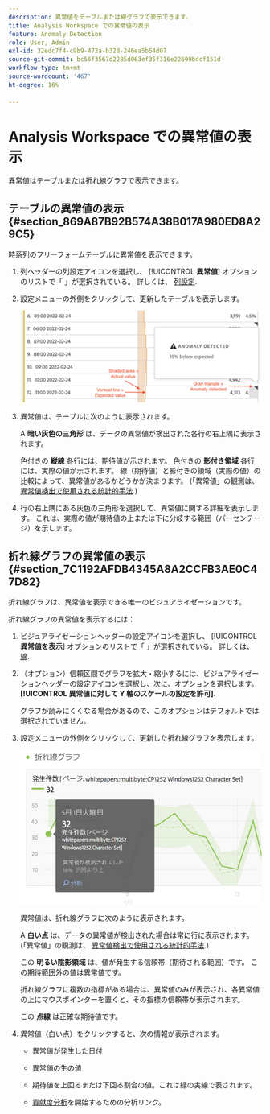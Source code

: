 ```yaml
---
description: 異常値をテーブルまたは線グラフで表示できます。
title: Analysis Workspace での異常値の表示
feature: Anomaly Detection
role: User, Admin
exl-id: 32edc7f4-c9b9-472a-b328-246ea5b54d07
source-git-commit: bc56f3567d2285d063ef35f316e22699bdcf151d
workflow-type: tm+mt
source-wordcount: '467'
ht-degree: 16%

---
```


# Analysis Workspace での異常値の表示

異常値はテーブルまたは折れ線グラフで表示できます。

## テーブルの異常値の表示 {#section_869A87B92B574A38B017A980ED8A29C5}

時系列のフリーフォームテーブルに異常値を表示できます。

1. 列ヘッダーの列設定アイコンを選択し、 [!UICONTROL **異常値**] オプションのリストで「 」が選択されている。 詳しくは、 [列設定](/help/analyze/analysis-workspace/visualizations/freeform-table/column-row-settings/column-settings.md).

1. 設定メニューの外側をクリックして、更新したテーブルを表示します。

   ![](assets/anomaly_detected.png)

1. 異常値は、テーブルに次のように表示されます。

   A **暗い灰色の三角形** は、データの異常値が検出された各行の右上隅に表示されます。

   色付きの **縦線** 各行には、期待値が示されます。 色付きの **影付き領域** 各行には、実際の値が示されます。 線（期待値）と影付きの領域（実際の値）の比較によって、異常値があるかどうかが決まります。 (「異常値」の観測は、 [異常値検出で使用される統計的手法](/help/analyze/analysis-workspace/virtual-analyst/c-anomaly-detection/statistics-anomaly-detection.md).)

1. 行の右上隅にある灰色の三角形を選択して、異常値に関する詳細を表示します。 これは、実際の値が期待値の上または下に分岐する範囲（パーセンテージ）を示します。

## 折れ線グラフの異常値の表示 {#section_7C1192AFDB4345A8A2CCFB3AE0C47D82}

折れ線グラフは、異常値を表示できる唯一のビジュアライゼーションです。

折れ線グラフの異常値を表示するには：

1. ビジュアライゼーションヘッダーの設定アイコンを選択し、 [!UICONTROL **異常値を表示**] オプションのリストで「 」が選択されている。 詳しくは、 [線](/help/analyze/analysis-workspace/visualizations/line.md).

1. （オプション）信頼区間でグラフを拡大・縮小するには、ビジュアライゼーションヘッダーの設定アイコンを選択し、次に、オプションを選択します。 **[!UICONTROL 異常値に対して Y 軸のスケールの設定を許可]**.

   グラフが読みにくくなる場合があるので、このオプションはデフォルトでは選択されていません。

1. 設定メニューの外側をクリックして、更新した折れ線グラフを表示します。

   ![](assets/anomaly_linechart.png)

   異常値は、折れ線グラフに次のように表示されます。

   A **白い点** は、データの異常値が検出された場合は常に行に表示されます。 (「異常値」の観測は、 [異常値検出で使用される統計的手法](/help/analyze/analysis-workspace/virtual-analyst/c-anomaly-detection/statistics-anomaly-detection.md).)

   この **明るい陰影領域** は、値が発生する信頼帯（期待される範囲）です。 この期待範囲外の値は異常値です。

   折れ線グラフに複数の指標がある場合は、異常値のみが表示され、各異常値の上にマウスポインターを置くと、その指標の信頼帯が表示されます。

   この **点線** は正確な期待値です。

1. 異常値（白い点）をクリックすると、次の情報が表示されます。

   * 異常値が発生した日付

   * 異常値の生の値

   * 期待値を上回るまたは下回る割合の値。これは緑の実線で表されます。

   * [貢献度分析](/help/analyze/analysis-workspace/virtual-analyst/contribution-analysis/ca-tokens.md)を開始するための分析リンク。





